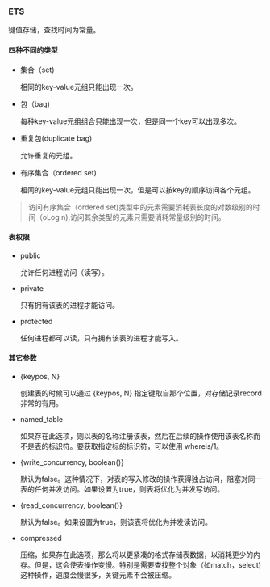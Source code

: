### ETS



键值存储，查找时间为常量。



#### 四种不同的类型



- 集合（set)

  相同的key-value元组只能出现一次。

- 包（bag)

  每种key-value元组组合只能出现一次，但是同一个key可以出现多次。

- 重复包(duplicate bag)

  允许重复的元组。

- 有序集合（ordered set)

  相同的key-value元组只能出现一次，但是可以按key的顺序访问各个元组。



> 访问有序集合（ordered set)类型中的元素需要消耗表长度的对数级别的时间（oLog n),访问其余类型的元素只需要消耗常量级别的时间。



#### 表权限



- public

  允许任何进程访问（读写）。

- private

  只有拥有该表的进程才能访问。

- protected

  任何进程都可以读，只有拥有该表的进程才能写入。



#### 其它参数



- {keypos, N}

  创建表的时候可以通过 {keypos, N} 指定键取自那个位置，对存储记录record非常的有用。



- named_table

  如果存在此选项，则以表的名称注册该表，然后在后续的操作使用该表名称而不是表的标识符。要获取指定标的标识符，可以使用 whereis/1。



- {write_concurrency, boolean()}

  默认为false。这种情况下，对表的写入修改的操作获得独占访问，阻塞对同一表的任何并发访问。如果设置为true，则表将优化为并发写访问。

- {read_concurrency, boolean()}

  默认为false。如果设置为true，则该表将优化为并发读访问。

- compressed

  压缩，如果存在此选项，那么将以更紧凑的格式存储表数据，以消耗更少的内存。但是，这会使表操作变慢。特别是需要查找整个对象（如match，select)这种操作，速度会慢很多，关键元素不会被压缩。

  